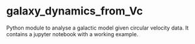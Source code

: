 # galaxy_dynamics_from_Vc
Python module to analyse a galactic model given circular velocity data. It contains a jupyter notebook with a working example.
